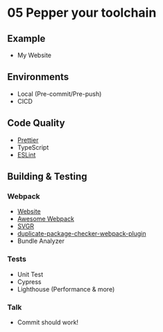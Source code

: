 # 05 Pepper your toolchain

## Example

-   My Website

## Environments

-   Local (Pre-commit/Pre-push)
-   CICD

## Code Quality

-   [Prettier](https://prettier.io/playground/)
-   TypeScript
-   [ESLint](https://eslint.org/)

## Building & Testing

### Webpack

-   [Website](https://webpack.js.org/)
-   [Awesome Webpack](https://github.com/webpack-contrib/awesome-webpack)
-   [SVGR](https://react-svgr.com/)
-   [duplicate-package-checker-webpack-plugin](https://github.com/darrenscerri/duplicate-package-checker-webpack-plugin)
-   Bundle Analyzer

### Tests

-   Unit Test
-   Cypress
-   Lighthouse (Performance & more)

### Talk

-   Commit should work!
